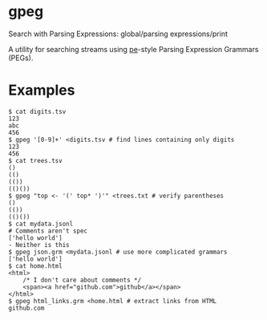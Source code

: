 # gpeg
Search with Parsing Expressions: global/parsing expressions/print

A utility for searching streams using [pe](https://github.com/goodmami/pe/tree/main)-style
Parsing Expression Grammars (PEGs).

# Examples
```
$ cat digits.tsv
123
abc
456
$ gpeg '[0-9]+' <digits.tsv # find lines containing only digits
123
456
$ cat trees.tsv
()
(()
(())
(()())
$ gpeg "top <- '(' top* ')'" <trees.txt # verify parentheses
()
(())
(()())
$ cat mydata.jsonl
# Comments aren't spec
['hello world']
- Neither is this
$ gpeg json.grm <mydata.jsonl # use more complicated grammars
['hello world']
$ cat home.html
<html>
    /* I don't care about comments */
    <span><a href="github.com">github</a></span>
</html>
$ gpeg html_links.grm <home.html # extract links from HTML
github.com
```
